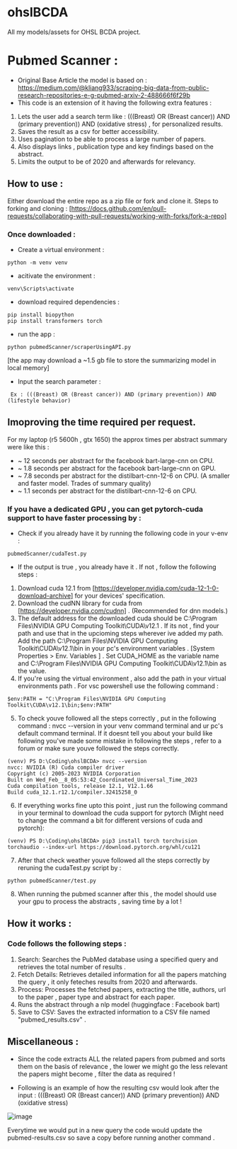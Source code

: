 # ohslBCDA
All my models/assets for OHSL BCDA project.


# Pubmed Scanner :

- Original Base Article the model is based on : https://medium.com/@kliang933/scraping-big-data-from-public-research-repositories-e-g-pubmed-arxiv-2-488666f6f29b
- This code is an extension of it having the following extra features :

1. Lets the user add a search term like : (((Breast) OR (Breast cancer)) AND (primary prevention)) AND (oxidative stress) , for personalized results.
2. Saves the result as a csv for better accessibility.
3. Uses pagination to be able to process a large number of papers.
4. Also displays links , publication type and key findings based on the abstract.
5. Limits the output to be of 2020 and afterwards for relevancy.


## How to use :
Either download the entire repo as a zip file or fork and clone it.
Steps to forking and cloning : [https://docs.github.com/en/pull-requests/collaborating-with-pull-requests/working-with-forks/fork-a-repo]

### Once downloaded :
- Create a virtual environment :
```
python -m venv venv
```
- acitivate the environment :
```
venv\Scripts\activate
```
- download required dependencies :

```
pip install biopython
pip install transformers torch
```

- run the app :
```
python pubmedScanner/scraperUsingAPI.py  
```
[the app may download a ~1.5 gb file to store the summarizing model in local memory]

- Input the search parameter :
```
 Ex : (((Breast) OR (Breast cancer)) AND (primary prevention)) AND (lifestyle behavior)
```
## Imoproving the time required per request.
For my laptop (r5 5600h , gtx 1650) the approx times per abstract summary were like this :
- ~ 12 seconds per abstract for the facebook bart-large-cnn on CPU.
- ~ 1.8 seconds per abstract for the facebook bart-large-cnn on GPU.
- ~ 7.8 seconds per abstract for the distilbart-cnn-12-6 on CPU. (A smaller and faster model. Trades of summary quality)
- ~ 1.1 seconds per abstract for the distilbart-cnn-12-6 on CPU. 

### If you have a dedicated GPU , you can get pytorch-cuda support to have faster processing by :
- Check if you already have it by running the following code in your v-env :

```
pubmedScanner/cudaTest.py
```
- If the output is true , you already have it . If not , follow the following steps :
1. Download cuda 12.1 from [https://developer.nvidia.com/cuda-12-1-0-download-archive] for your devices' specification.
2. Download the cudNN library for cuda from [https://developer.nvidia.com/cudnn] . (Recommended for dnn models.)
3. The default address for the downloaded cuda should be C:\Program Files\NVIDIA GPU Computing Toolkit\CUDA\v12.1 . If its not , find your path and use that in the upcioming steps wherever ive added my path. Add the path C:\Program Files\NVIDIA GPU Computing Toolkit\CUDA\v12.1\bin in your pc's environment variables . [System Properties > Env. Variables ] . Set CUDA_HOME as the variable name and C:\Program Files\NVIDIA GPU Computing Toolkit\CUDA\v12.1\bin as the value.
4. If you're using the virtual environment , also add the path in your virtual environments path . For vsc powershell use the following command :

```
$env:PATH = "C:\Program Files\NVIDIA GPU Computing Toolkit\CUDA\v12.1\bin;$env:PATH"
```
5. To check youve followed all the steps correctly , put in the following command : nvcc --version in your venv command terminal and ur pc's default command terminal. If it doesnt tell you about your build like following you've made some mistake in following the steps , refer to a forum or make sure youve followed the steps correctly.

```
(venv) PS D:\Coding\ohslBCDA> nvcc --version
nvcc: NVIDIA (R) Cuda compiler driver
Copyright (c) 2005-2023 NVIDIA Corporation
Built on Wed_Feb__8_05:53:42_Coordinated_Universal_Time_2023
Cuda compilation tools, release 12.1, V12.1.66
Build cuda_12.1.r12.1/compiler.32415258_0
```
6. If everything works fine upto this point , just run the following command in your terminal to download the cuda support for pytorch (Might need to change the command a bit for different versions of cuda and pytorch):
```
(venv) PS D:\Coding\ohslBCDA> pip3 install torch torchvision torchaudio --index-url https://download.pytorch.org/whl/cu121
```
7. After that check weather youve followed all the steps correctly by reruning the cudaTest.py script by :
```
python pubmedScanner/test.py
```
8. When running the pubmed scanner after this , the model should use your gpu to process the abstracts , saving time by a lot !

## How it works :

### Code follows the following steps :
1. Search: Searches the PubMed database using a specified query and retrieves the total number of results .
2. Fetch Details: Retrieves detailed information for all the papers matching the query , it only feteches results from 2020 and afterwards.
3. Process: Processes the fetched papers, extracting the title, authors, url to the paper , paper type and abstract for each paper.
4. Runs the abstract through a nlp model (huggingface : Facebook bart)
5. Save to CSV: Saves the extracted information to a CSV file named "pubmed_results.csv" .

## Miscellaneous :
- Since the code extracts ALL the related papers from pubmed and sorts them on the basis of relevance , the lower we might go the less relevant the papers might become , filter the data as required !

- Following is an example of how the resulting csv would look after the input : (((Breast) OR (Breast cancer)) AND (primary prevention)) AND (oxidative stress) 

![image](https://github.com/Yash-29-10-2003/ohslBCDA/assets/89728102/a3dceaba-2449-4bee-9547-8cd1633fe210)


Everytime we would put in a new query the code would update the pubmed-results.csv so save a copy before running another command .



